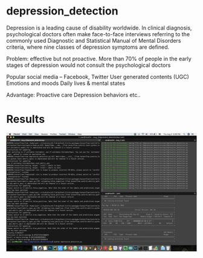 # depression_detection
Depression is a leading cause of disability worldwide.
In clinical diagnosis, psychological doctors often make face-to-face interviews referring to the commonly used Diagnostic and Statistical Manual of Mental Disorders criteria, where nine classes of depression symptoms are defined.

Problem: effective but not proactive.
More than 70% of people in the early stages of depression would not consult the psychological doctors

Popular social media – Facebook, Twitter
User generated contents (UGC)
Emotions and moods
Daily lives & mental states

Advantage:
Proactive care
Depression behaviors
etc..
# Results
<p align="center">
  <img src="1.png">
</p>
